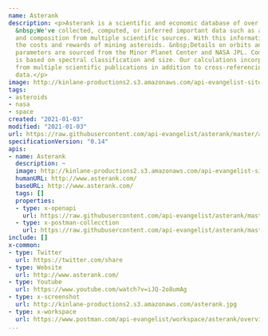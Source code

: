 ```yaml
---
name: Asterank
description: <p>Asterank is a scientific and economic database of over 600,000 asteroids.
  &nbsp;We've collected, computed, or inferred important data such as asteroid mass
  and composition from multiple scientific sources. With this information, we estimate
  the costs and rewards of mining asteroids. &nbsp;Details on orbits and basic physical
  parameters are sourced from the Minor Planet Center and NASA JPL. Composition data
  is based on spectral classification and size. Our calculations incorporate conclusions
  from multiple scientific publications in addition to cross-referencing known meteorite
  data.</p>
image: http://kinlane-productions2.s3.amazonaws.com/api-evangelist-site/company/logos/asterank.png
tags:
- asteroids
- nasa
- space
created: "2021-01-03"
modified: "2021-01-03"
url: https://raw.githubusercontent.com/api-evangelist/asterank/master/apis.json
specificationVersion: "0.14"
apis:
- name: Asterank
  description: ~
  image: http://kinlane-productions2.s3.amazonaws.com/api-evangelist-site/company/logos/asterank.png
  humanURL: http://www.asterank.com/
  baseURL: http://www.asterank.com/
  tags: []
  properties:
  - type: x-openapi
    url: https://raw.githubusercontent.com/api-evangelist/asterank/master/asterank-openapi.json
  - type: x-postman-collecction
    url: https://raw.githubusercontent.com/api-evangelist/asterank/master/asterank-postman-collection.json
include: []
x-common:
- type: Twitter
  url: https://twitter.com/share
- type: Website
  url: http://www.asterank.com/
- type: Youtube
  url: https://www.youtube.com/watch?v=iJQ-2o8umAg
- type: x-screenshot
  url: http://kinlane-productions2.s3.amazonaws.com/asterank.jpg
- type: x-workspace
  url: https://www.postman.com/api-evangelist/workspace/asterank/overview
...
```

